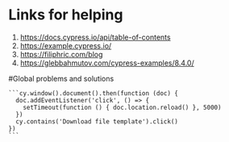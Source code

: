 # Links for helping

1. https://docs.cypress.io/api/table-of-contents
2. https://example.cypress.io/
3. https://filiphric.com/blog
4. https://glebbahmutov.com/cypress-examples/8.4.0/


#Global problems and solutions

    ```cy.window().document().then(function (doc) {
      doc.addEventListener('click', () => {
        setTimeout(function () { doc.location.reload() }, 5000)
      })
      cy.contains('Download file template').click()
    })
    ```

